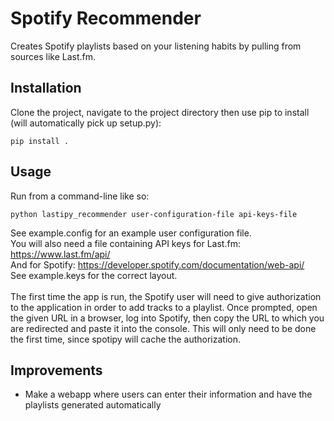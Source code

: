 
<h1>Spotify Recommender</h1>
Creates Spotify playlists based on your listening habits by pulling from sources like Last.fm.
<h2>Installation</h2>
Clone the project, navigate to the project directory then use pip to install (will automatically pick up setup.py):

```
pip install .
```
<h2>Usage</h2>
Run from a command-line like so:

```
python lastipy_recommender user-configuration-file api-keys-file 
```
See example.config for an example user configuration file.<br/>
You will also need a file containing API keys for Last.fm: https://www.last.fm/api/<br/>
And for Spotify: https://developer.spotify.com/documentation/web-api/<br/>
See example.keys for the correct layout.<br/><br/>
The first time the app is run, the Spotify user will need to give authorization to the application in order to add tracks to a playlist. Once prompted, open the given URL in a browser, log into Spotify, then copy the URL to which you are redirected and paste it into the console. This will only need to be done the first time, since spotipy will cache the authorization.  
<h2>Improvements</h2>

* Make a webapp where users can enter their information and have the playlists generated automatically
